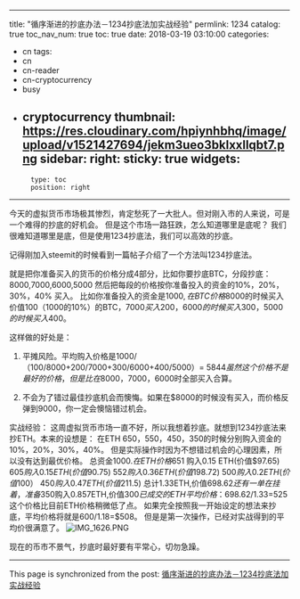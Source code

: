 
---
title: "循序渐进的抄底办法－1234抄底法加实战经验"
permlink: 1234
catalog: true
toc_nav_num: true
toc: true
date: 2018-03-19 03:10:00
categories:
- cn
tags:
- cn
- cn-reader
- cn-cryptocurrency
- busy
- cryptocurrency
thumbnail: https://res.cloudinary.com/hpiynhbhq/image/upload/v1521427694/jekm3ueo3bklxxllqbt7.png
sidebar:
    right:
        sticky: true
widgets:
    -
        type: toc
        position: right
---


今天的虚拟货币市场极其惨烈，肯定愁死了一大批人。但对刚入市的人来说，可是一个难得的抄底的好机会。
但是这个市场一路狂跌，怎么知道哪里是底呢？
我们很难知道哪里是底，但是使用1234抄底法，我们可以高效的抄底。

记得刚加入steemit的时候看到一篇帖子介绍了一个方法叫1234抄底法。

就是把你准备买入的货币的价格分成4部分，比如你要抄底BTC，分段抄底：8000,7000,6000,5000
然后把每段的价格按你准备投入的资金的10%，20%，30%，40% 买入。
比如你准备投入的资金是$1000, 在BTC价格$8000的时候买入价值$100（$1000的10%）的BTC，$7000买入$200，$6000的时候买入$300，$5000的时候买入$400。

这样做的好处是：
1. 平摊风险。平均购入价格是1000/（100/8000+200/7000+300/6000+400/5000）= $5844
虽然这个价格不是最好的价格，但是比在$8000，$7000，$6000时全部买入合算。

2. 不会为了错过最佳抄底机会而懊悔。如果在$8000的时候没有买入，而价格反弹到9000，你一定会懊恼错过机会。

实战经验：
这周虚拟货币市场一直不好，所以我想着抄底。就想到1234抄底法来抄ETH。本来的设想是：
在ETH $650，$550，$450，$350的时候分别购入资金的10%，20%，30%，40%。
但是实际操作时因为不想错过机会的心理因素，所以没有达到最优价格。
总资金$1000.
在ETH价格$651 购入0.15 ETH(价值$97.65)
$605 购入0.15 ETH(价值$90.75)
$552 购入0.36 ETH(价值$198.72)
$500 购入0.2 ETH(价值$100）
$450 购入0.47 ETH(价值$211.5)
总计1.33ETH,价值$698.62
还有一单在挂着，准备$350购入0.857ETH,价值$300
已成交的ETH平均价格：698.62/1.33=$525
这个价格比目前ETH价格稍微低了点。
如果完全按照我一开始设定的想法来抄底，平均价格将就是600/1.18=$508。
但是是第一次操作，已经对实战得到的平均价很满意了。
![IMG_1626.PNG](https://res.cloudinary.com/hpiynhbhq/image/upload/v1521427694/jekm3ueo3bklxxllqbt7.png)

现在的币市不景气，抄底时最好要有平常心，切勿急躁。


- - -

This page is synchronized from the post: [循序渐进的抄底办法－1234抄底法加实战经验](https://steemit.com/@ericet/1234)
